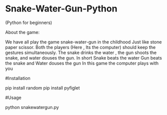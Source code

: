 # Snake-Water-Gun-Python
(Python for beginners)

About the game:

We have all play the game snake-water-gun in the childhood
Just like stone paper scissor. Both the players (Here , Its the computer) should keep the gestures simultaneously. 
The snake drinks the water , the gun shoots the snake, and water douses the gun.
In short Snake beats the water 
Gun beats the snake
and Water douses the gun
In this game the computer plays with you

#Installation

pip install random
pip install pyfiglet

#Usage

python snakewatergun.py
